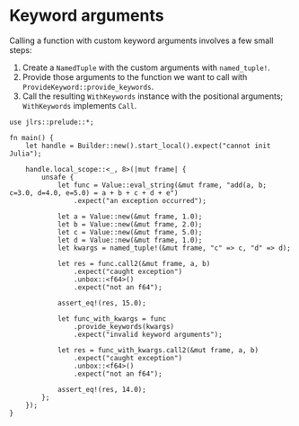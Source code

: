 # Keyword arguments

Calling a function with custom keyword arguments involves a few small steps:

1. Create a `NamedTuple` with the custom arguments with `named_tuple!`.
2. Provide those arguments to the function we want to call with `ProvideKeyword::provide_keywords`.
3. Call the resulting `WithKeywords` instance with the positional arguments; `WithKeywords` implements `Call`.

```rust,ignore
use jlrs::prelude::*;

fn main() {
    let handle = Builder::new().start_local().expect("cannot init Julia");

    handle.local_scope::<_, 8>(|mut frame| {
        unsafe {
            let func = Value::eval_string(&mut frame, "add(a, b; c=3.0, d=4.0, e=5.0) = a + b + c + d + e")
                .expect("an exception occurred");

            let a = Value::new(&mut frame, 1.0);
            let b = Value::new(&mut frame, 2.0);
            let c = Value::new(&mut frame, 5.0);
            let d = Value::new(&mut frame, 1.0);
            let kwargs = named_tuple!(&mut frame, "c" => c, "d" => d);

            let res = func.call2(&mut frame, a, b)
                .expect("caught exception")
                .unbox::<f64>()
                .expect("not an f64");

            assert_eq!(res, 15.0);

            let func_with_kwargs = func
                .provide_keywords(kwargs)
                .expect("invalid keyword arguments");

            let res = func_with_kwargs.call2(&mut frame, a, b)
                .expect("caught exception")
                .unbox::<f64>()
                .expect("not an f64");

            assert_eq!(res, 14.0);
        };
    });
}
```
